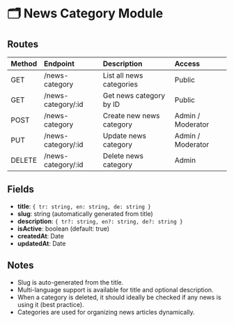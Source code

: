 # 🗂️ News Category Module

## Routes

| Method | Endpoint | Description | Access |
|:--|:--|:--|:--|
| GET | /news-category | List all news categories | Public |
| GET | /news-category/:id | Get news category by ID | Public |
| POST | /news-category | Create new news category | Admin / Moderator |
| PUT | /news-category/:id | Update news category | Admin / Moderator |
| DELETE | /news-category/:id | Delete news category | Admin |

## Fields

- **title**: `{ tr: string, en: string, de: string }`
- **slug**: string (automatically generated from title)
- **description**: `{ tr?: string, en?: string, de?: string }`
- **isActive**: boolean (default: true)
- **createdAt**: Date
- **updatedAt**: Date

## Notes

- Slug is auto-generated from the title.
- Multi-language support is available for title and optional description.
- When a category is deleted, it should ideally be checked if any news is using it (best practice).
- Categories are used for organizing news articles dynamically.
